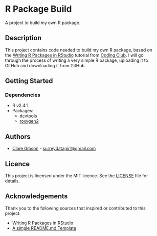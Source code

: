 # R Package Build
A project to build my own R package.

## Description
This project contains code needed to build my own R package, based on the [Writing R Packages in RStudio](https://ourcodingclub.github.io/tutorials/writing-r-package/) tutorial from [Coding Club](https://ourcodingclub.github.io). I will go through the process of writing a very simple R package, uploading it to GitHub and downloading it from GitHub.

## Getting Started
### Dependencies

- R v2.4.1
- Packages:
  - [devtools](https://www.r-project.org/nosvn/pandoc/devtools.html)
  - [roxygen2](https://gist.github.com/DomPizzie/7a5ff55ffa9081f2de27c315f5018afc)
  
## Authors

- [Clare Gibson](https://www.surreydatagirl.com) - [surreydatagirl@gmail.com](mailto:surreydatagirl.com)

## Licence
This project is licensed under the MIT licence. See the [LICENSE](./LICENSE) file for details.

## Acknowledgements
Thank you to the following sources that inspired or contributed to this project:

- [Writing R Packages in RStudio](https://ourcodingclub.github.io/tutorials/writing-r-package/)
- [A simple README.md Template](https://gist.github.com/DomPizzie/7a5ff55ffa9081f2de27c315f5018afc)
